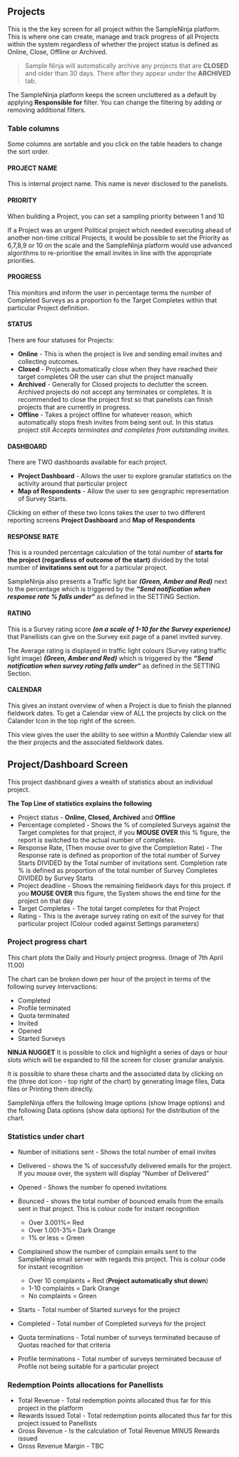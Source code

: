 ## Projects

This is the the key screen for all project within the SampleNinja platform.  This is where one can create, manage and track progress of all Projects within the system regardless of whether the project status is defined as Online, Close, Offline or Archived.

> Sample Ninja will automatically archive any projects that are **CLOSED** and older than 30 days. There after they appear under the **ARCHIVED** tab.

The SampleNinja platform keeps the screen uncluttered as a default by applying **Responsible for** filter. You can change the filtering by adding or removing additional filters.

### Table columns

Some columns are sortable and you click on the table headers to change the sort order.

#### PROJECT NAME
This is internal project name. This name is never disclosed to the panelists.

#### PRIORITY
When building a Project, you can set a sampling priority between 1 and 10

If a Project was an urgent Political project which needed executing ahead of another non-time critical Projects, it would be possible to set the Priority as 6,7,8,9 or 10 on the scale and the SampleNinja platform would use advanced algorithms to re-prioritise the email invites in line with the appropriate priorities.

#### PROGRESS

This monitors and inform the user in percentage terms the number of Completed Surveys as a proportion fo the Target Completes within that particular Project definition.

#### STATUS

There are four statuses for Projects:

- **Online** - This is when the project is live and sending email invites and collecting outcomes.
- **Closed** - Projects automatically close when they have reached their target completes OR the user can shut the project manually
- **Archived** - Generally for Closed projects to declutter the screen. Archived projects do not accept any terminates or completes. It is recommended to close the project first so that panelists can finish projects that are currently in progress.
- **Offline** - Takes a project offline for whatever reason, which automatically stops fresh invites from being sent out. In this status project still *Accepts terminates and completes from outstanding invites.*

#### DASHBOARD

There are TWO dashboards available for each project.

- **Project Dashboard** - Allows the user to explore granular statistics on the activity around that particular project  
- **Map of Respondents** - Allow the user to see geographic representation of Survey Starts.  

Clicking on either of these two Icons takes the user to two different reporting screens **Project Dashboard** and **Map of Respondents**

#### RESPONSE RATE

This is a rounded percentage calculation of the total number of **starts for the project (regardless of outcome of the start)** divided by the total number of **invitations sent out** for a particular project.  

SampleNinja also presents a Traffic light bar **_(Green, Amber and Red)_** next to the percentage which is triggered by the ***“Send notification when response rate % falls under“*** as defined in the SETTING Section.

#### RATING

This is a Survey rating score ***(on a scale of 1-10 for the Survey experience)*** that Panellists can give on the Survey exit page of a panel invited survey.

The Average rating is displayed in traffic light colours (Survey rating traffic light image) ***(Green, Amber and Red)*** which is triggered by the ***“Send notification when survey rating falls under“***  as defined in the SETTING Section.  

#### CALENDAR

This gives an instant overview of when a Project is due to finish the planned fieldwork dates. 
To get a Calendar view of ALL the projects by click on the Calander Icon in the top right of the screen.

This view gives the user the ability to see within a Monthly Calendar view all the their projects and the associated fieldwork dates.

## Project/Dashboard Screen

This project dashboard gives a wealth of statistics about an individual project.

**The Top Line of statistics explains the following**

- Project status - **Online, Closed, Archived** and **Offline**
- Percentage completed - Shows the % of completed Surveys against the Target completes for that project, if you **MOUSE OVER** this % figure, the report is switched to the actual number of completes.
- Response Rate, (Then mouse over to give the Completion Rate) - The Response rate is defined as proportion of the total number of Survey Starts DIVIDED by the Total number of invitations sent.
Completion rate % is defined as proportion of the total number of Survey Completes DIVIDED by Survey Starts
- Project deadline - Shows the remaining fieldwork days for this project. If you **MOUSE OVER** this figure, the System shows the end time for the project on that day
- Target Completes - The total target completes for that Project
- Rating - This is the average survey rating on exit of the survey for that particular project (Colour coded against Settings parameters)

### Project progress chart

This chart plots the Daily and Hourly project progress.  (Image of 7th April 11.00)

The chart can be broken down per hour of the project in terms of the following survey intervactions:

- Completed
- Profile terminated
- Quota terminated
- Invited
- Opened
- Started Surveys

**NINJA NUGGET**  It is possible to click and highlight a series of days or hour slots which will be expanded to fill the screen for closer granular analysis.

It is possible to share these charts and the associated data by clicking on the (three dot icon - top right of the chart) by generating Image files, Data files or Printing them directly.

SampleNinja offers the following Image options (show Image options) and the following Data options (show data options) for the distribution of the chart.

### Statistics under chart  

- Number of initiations sent - Shows the total number of email invites
- Delivered - shows the % of successfully delivered emails for the project.  If you mouse over, the system will display “Number of Delivered”
- Opened - Shows the number fo opened invitations
- Bounced - shows the total number of bounced emails from the emails sent in that project. This is colour code for instant recognition
  - Over 3.001%= Red
  - Over 1.001-3%= Dark Orange
  - 1% or less = Green  

- Complained show the number of complain emails sent to the SampleNinja email server with regards this project. This is colour code for instant recognition
  - Over 10 complaints = Red (**Project automatically shut down**)
  - 1-10 complaints = Dark Orange
  - No complaints = Green

- Starts - Total number of Started surveys for the project
- Completed - Total number of Completed surveys for the project
- Quota terminations - Total number of surveys terminated because of Quotas reached for that criteria
- Profile terminations - Total number of surveys terminated because of Profile not being suitable for a particular project

### Redemption Points allocations for Panellists
- Total Revenue - Total redemption points allocated thus far for this project in the platform
- Rewards Issued Total - Total redemption points allocated thus far for this project issued to Panellists
- Gross Revenue - Is the calculation of Total Revenue MINUS Rewards issued
- Gross Revenue Margin - TBC

